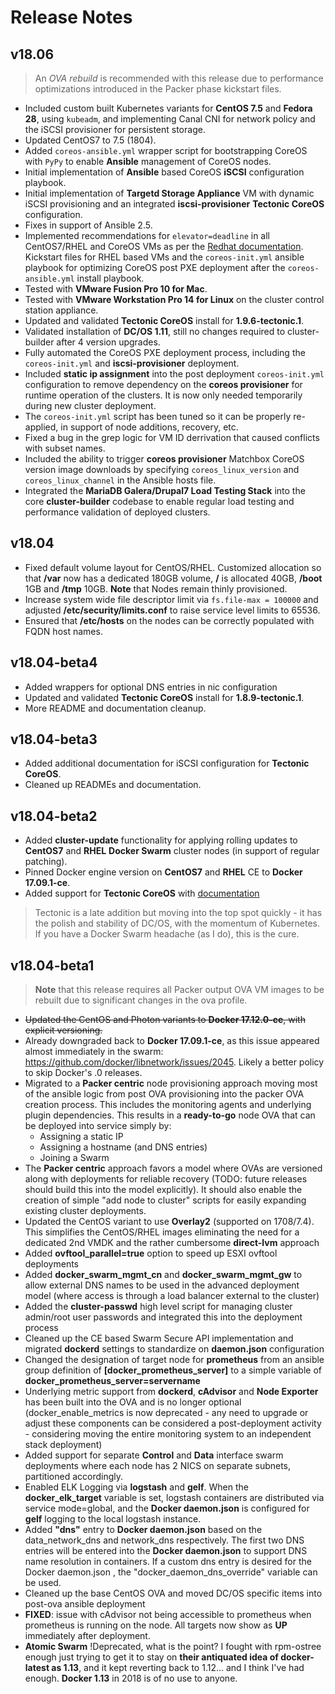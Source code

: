 Release Notes
=============

v18.06
------

> An _OVA rebuild_ is recommended with this release due to performance optimizations introduced in the Packer phase kickstart files.

* Included custom built Kubernetes variants for __CentOS 7.5__ and __Fedora 28__, using `kubeadm`, and implementing Canal CNI for network policy and the iSCSI provisioner for persistent storage.
* Updated CentOS7 to 7.5 (1804).
* Added `coreos-ansible.yml` wrapper script for bootstrapping CoreOS with `PyPy` to enable __Ansible__ management of CoreOS nodes.
* Initial implementation of __Ansible__ based CoreOS __iSCSI__ configuration playbook.
* Initial implementation of __Targetd Storage Appliance__ VM with dynamic iSCSI provisioning and an integrated __iscsi-provisioner__ __Tectonic CoreOS__ configuration.
* Fixes in support of Ansible 2.5.
* Implemented recommendations for `elevator=deadline` in all CentOS7/RHEL and CoreOS VMs as per the [Redhat documentation](https://access.redhat.com/solutions/5427).  Kickstart files for RHEL based VMs and the `coreos-init.yml` ansible playbook for optimizing CoreOS post PXE deployment after the `coreos-ansible.yml` install playbook.
* Tested with __VMware Fusion Pro 10 for Mac__.
* Tested with __VMware Workstation Pro 14 for Linux__ on the cluster control station appliance.
* Updated and validated __Tectonic CoreOS__ install for __1.9.6-tectonic.1__.
* Validated installation of __DC/OS 1.11__, still no changes required to cluster-builder after 4 version upgrades.
* Fully automated the CoreOS PXE deployment process, including the `coreos-init.yml` and __iscsi-provisioner__ deployment.
* Included __static ip assignment__ into the post deployment `coreos-init.yml` configuration to remove dependency on the __coreos provisioner__ for runtime operation of the clusters.  It is now only needed temporarily during new cluster deployment.
* The `coreos-init.yml` script has been tuned so it can be properly re-applied, in support of node additions, recovery, etc.
* Fixed a bug in the grep logic for VM ID derrivation that caused conflicts with subset names.
* Included the ability to trigger __coreos provisioner__ Matchbox CoreOS version image downloads by specifying `coreos_linux_version` and `coreos_linux_channel` in the Ansible hosts file.
* Integrated the __MariaDB Galera/Drupal7 Load Testing Stack__ into the core __cluster-builder__ codebase to enable regular load testing and performance validation of deployed clusters.

v18.04
------

* Fixed default volume layout for CentOS/RHEL.  Customized allocation so that **/var** now has a dedicated 180GB volume, **/** is allocated 40GB, **/boot** 1GB and **/tmp** 10GB.  **Note** that Nodes remain thinly provisioned.
* Increase system wide file descriptor limit via `fs.file-max = 100000` and adjusted __/etc/security/limits.conf__ to raise service level limits to 65536.
* Ensured that **/etc/hosts** on the nodes can be correctly populated with FQDN host names.

v18.04-beta4
------------

* Added wrappers for optional DNS entries in nic configuration
* Updated and validated __Tectonic CoreOS__ install for __1.8.9-tectonic.1__.
* More README and documentation cleanup.

v18.04-beta3
------------

* Added additional documentation for iSCSI configuration for __Tectonic CoreOS__.
* Cleaned up READMEs and documentation.


v18.04-beta2
------------

* Added __cluster-update__ functionality for applying rolling updates to __CentOS7__ and __RHEL__ __Docker Swarm__ cluster nodes (in support of regular patching).
* Pinned Docker engine version on __CentOS7__ and __RHEL__ CE to __Docker 17.09.1-ce__.
* Added support for __Tectonic CoreOS__ with [documentation](docs/README_CoreOS.md)

> Tectonic is a late addition but moving into the top spot quickly - it has the polish and stability of DC/OS, with the momentum of Kubernetes.  If you have a Docker Swarm headache (as I do), this is the cure.

v18.04-beta1
------------

> __Note__ that this release requires all Packer output OVA VM images to be rebuilt due to significant changes in the ova profile.

* ~~Updated the CentOS and Photon variants to __Docker 17.12.0-ce__, with explicit versioning.~~
* Already downgraded back to __Docker 17.09.1-ce__, as this issue appeared almost immediately in the swarm: https://github.com/docker/libnetwork/issues/2045.  Likely a better policy to skip Docker's .0 releases.
* Migrated to a __Packer centric__ node provisioning approach moving most of the ansible logic from post OVA provisioning into the packer OVA creation process.  This includes the monitoring agents and underlying plugin dependencies. This results in a __ready-to-go__ node OVA that can be deployed into service simply by:
  * Assigning a static IP
  * Assigning a hostname (and DNS entries)
  * Joining a Swarm
* The __Packer centric__ approach favors a model where OVAs are versioned along with deployments for reliable recovery (TODO: future releases should build this into the model explicitly). It should also enable the creation of simple "add node to cluster" scripts for easily expanding existing cluster deployments.
* Updated the CentOS variant to use __Overlay2__ (supported on 1708/7.4).  This simplifies the CentOS/RHEL images eliminating the need for a dedicated 2nd VMDK and the rather cumbersome __direct-lvm__ approach
* Added __ovftool_parallel=true__ option to speed up ESXI ovftool deployments
* Added __docker_swarm_mgmt_cn__ and __docker_swarm_mgmt_gw__ to allow external DNS names to be used in the advanced deployment model (where access is through a load balancer external to the cluster)
* Added the __cluster-passwd__ high level script for managing cluster admin/root user passwords and integrated this into the deployment process
* Cleaned up the CE based Swarm Secure API implementation and migrated __dockerd__ settings to standardize on __daemon.json__ configuration
* Changed the designation of target node for __prometheus__ from an ansible group definition of **[docker_prometheus_server]** to a simple variable of __docker_prometheus_server=servername__
* Underlying metric support from __dockerd__, __cAdvisor__ and __Node Exporter__ has been built into the OVA and is no longer optional (docker_enable_metrics is now deprecated - any need to upgrade or adjust these components can be considered a post-deployment activity - considering moving the entire monitoring system to an independent stack deployment)
* Added support for separate __Control__ and __Data__ interface swarm deployments where each node has 2 NICS on separate subnets, partitioned accordingly.
* Enabled ELK Logging via __logstash__ and __gelf__.  When the __docker_elk_target__ variable is set, logstash containers are distributed via service mode=global, and the __Docker daemon.json__ is configured for __gelf__ logging to the local logstash instance.
* Added __"dns"__ entry to __Docker daemon.json__ based on the data_network_dns and network_dns respectively.  The first two DNS entries will be entered into the __Docker daemon.json__ to support DNS name resolution in containers.  If a custom dns entry is desired for the Docker daemon.json , the "docker_daemon_dns_override" variable can be used.
* Cleaned up the base CentOS OVA and moved DC/OS specific items into post-ova ansible deployment 
* __FIXED__: issue with cAdvisor not being accessible to prometheus when prometheus is running on the node.  All targets now show as __UP__ immediately after deployment.
* __Atomic Swarm__ !Deprecated, what is the point?  I fought with rpm-ostree enough just trying to get it to stay on __their antiquated idea of docker-latest as 1.13__, and it kept reverting back to 1.12... and I think I've had enough.  __Docker 1.13__ in 2018 is of no use to anyone.

